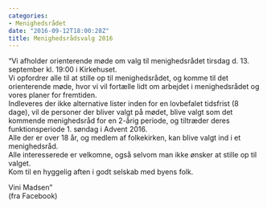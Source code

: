 ```yaml
---
categories:
- Menighedsrådet
date: "2016-09-12T18:00:28Z"
title: Menighedsrådsvalg 2016 
---
```


“Vi afholder orienterende møde om valg til menighedsrådet tirsdag d. 13. september kl. 19:00 i Kirkehuset.  
Vi opfordrer alle til at stille op til menighedsrådet, og komme til det orienterende møde, hvor vi vil fortælle lidt om arbejdet i menighedsrådet og vores planer for fremtiden.  
Indleveres der ikke alternative lister inden for en lovbefalet tidsfrist (8 dage), vil de personer der bliver valgt på mødet, blive valgt som det kommende menighedsråd for en 2-årig periode, og tiltræder deres funktionsperiode 1. søndag i Advent 2016.  
Alle der er over 18 år, og medlem af folkekirken, kan blive valgt ind i et menighedsråd.  
Alle interesserede er velkomne, også selvom man ikke ønsker at stille op til valget.  
Kom til en hyggelig aften i godt selskab med byens folk.

Vini Madsen”  
(fra Facebook)